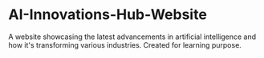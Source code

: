 # AI-Innovations-Hub-Website
A website showcasing the latest advancements in artificial intelligence and how it's transforming various industries. Created for learning purpose.
